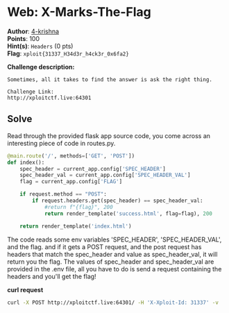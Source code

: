 # Web: X-Marks-The-Flag

**Author**: [4-krishna](https://github.com/4-krishna)<br>
**Points**: 100<br>
**Hint(s)**: `Headers` (0 pts)<br>
**Flag**: `xploit{31337_H34d3r_h4ck3r_0x6fa2}`<br>

**Challenge description:**
```
Sometimes, all it takes to find the answer is ask the right thing.

Challenge Link:
http://xploitctf.live:64301
```

## Solve

Read through the provided flask app source code, you come across an interesting piece of code in routes.py.

```python
@main.route('/', methods=['GET', 'POST'])
def index():
    spec_header = current_app.config['SPEC_HEADER']
    spec_header_val = current_app.config['SPEC_HEADER_VAL']
    flag = current_app.config['FLAG']

    if request.method == "POST":
        if request.headers.get(spec_header) == spec_header_val:
            #return f"{flag}", 200
            return render_template('success.html', flag=flag), 200

    return render_template('index.html')

```

The code reads some env variables 'SPEC_HEADER', 'SPEC_HEADER_VAL', and the flag.
and if it gets a POST request, and the post request has headers that match the spec_header and value as spec_header_val, it will return you the flag.
The values of spec_header and spec_header_val are provided in the .env file, all you have to do is send a request containing the headers and you'll get the flag!


**curl request**
```bash
curl -X POST http://xploitctf.live:64301/ -H 'X-Xploit-Id: 31337' -v
```
